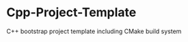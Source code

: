 Cpp-Project-Template
====================

C++ bootstrap project template including CMake build system
